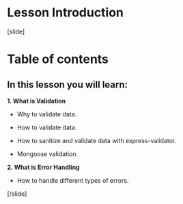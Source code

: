 # Lesson Introduction

[slide]

# Table of contents

## In this lesson you will learn:

**1. What is Validation**

-  Why to validate data.

-  How to validate data.

-  How to sanitize and validate data with express\-validator.

-  Mongoose validation.

**2. What is Error Handling**

-  How to handle different types of errors.

[/slide]
